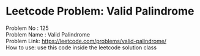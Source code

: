 # Leetcode Problem: Valid Palindrome
Problem No : 125<br/>
Problem Name : Valid Palindrome<br/>
Problem Link: https://leetcode.com/problems/valid-palindrome/<br/>
How to use: use this code inside the leetcode solution class
